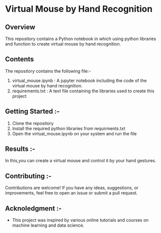 # Virtual Mouse by Hand Recognition

## Overview

This repository contains a Python notebook in which using python libraries and function to create virtual mouse by hand recognition.
## Contents

The repository contains the following file:-

1.  virtual_mouse.ipynb : A jupyter notebook including the code of the virtual mouse by hand recognition.
2.  requirements.txt : A text file containing the libraries used to create this project

## Getting Started :-

1. Clone the repository
2. Install the required python libraries from requirments.txt
3. Open the virtual_mouse.ipynb on your system and run the file

## Results :-

In this,you can create a virtual mouse and control it by your hand gestures.
## Contributing :-

Contributions are welcome! If you have any ideas, suggestions, or improvements, feel free to open an issue or submit a pull request.

## Acknoledgment :-

- This project was inspired by various online tutorials and courses on machine learning and data science.
